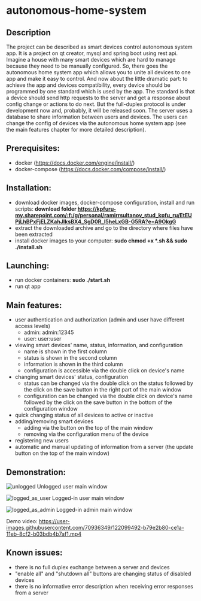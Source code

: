 # autonomous-home-system

## Description
The project can be described as smart devices control autonomous system app.
It is a project on qt creator, mysql and spring boot using rest api.
Imagine a house with many smart devices which are hard to manage because they need to be manually configured. So, there goes the autonomous home system app which allows you to unite all devices to one app and make it easy to control. And now about the little dramatic part: to achieve the app and devices compatibility, every device should be programmed by one standard which is used by the app. The standard is that a device should send http requests to the server and get a response about config change or actions to do next. But the full-duplex protocol is under development now and, probably, it will be released soon. The server uses a database to share information between users and devices. The users can change the config of devices via the autonomous home system app (see the main features chapter for more detailed description). 

## Prerequisites:
- docker (https://docs.docker.com/engine/install/)
- docker-compose (https://docs.docker.com/compose/install/)

## Installation:
- download docker images, docker-compose configuration, install and run scripts: **download folder https://kpfuru-my.sharepoint.com/:f:/g/personal/ramirrsultanov_stud_kpfu_ru/EtEUPjLhBPxFjELZKahJlksBX4_SgD0R_I5heLxGB-G5RA?e=A9OkgG**
- extract the downloaded archive and go to the directory where files have been extracted
- install docker images to your computer: **sudo chmod +x \*.sh && sudo ./install.sh**

## Launching:
- run docker containers: **sudo ./start.sh**
- run qt app

## Main features:
- user authentication and authorization (admin and user have different access levels)
  - admin: admin:12345
  - user: user:user
- viewing smart devices' name, status, information, and configuration
  - name is shown in the first column
  - status is shown in the second column
  - information is shown in the third column
  - configuration is accessible via the double click on device's name
- changing smart devices' status, configuration
  - status can be changed via the double click on the status followed by the click on the save button in the right part of the main window
  - configuration can be changed via the double click on device's name followed by the click on the save button in the bottom of the configuration window
- quick changing status of all devices to active or inactive
- adding/removing smart devices
  - adding via the button on the top of the main window
  - removing via the configuration menu of the device
- registering new users
- automatic and manual updating of information from a server (the update button on the top of the main window)

## Demonstration:
![unlogged](https://user-images.githubusercontent.com/70936349/122413499-1684b180-cf8f-11eb-875b-2ddd8a40a589.png) Unlogged user main window

![logged_as_user](https://user-images.githubusercontent.com/70936349/122098407-78230f80-ce19-11eb-8d14-2f05bec32323.png) Logged-in user main window

![logged_as_admin](https://user-images.githubusercontent.com/70936349/122098416-7a856980-ce19-11eb-9a8e-4bb7d9ed6c7b.png) Logged-in admin main window

Demo video: https://user-images.githubusercontent.com/70936349/122099492-b79e2b80-ce1a-11eb-8cf2-b03bdb4b7af1.mp4

## Known issues:
- there is no full duplex exchange between a server and devices
- "enable all" and "shutdown all" buttons are changing status of disabled devices
- there is no informative error description when receiving error responses from a server
